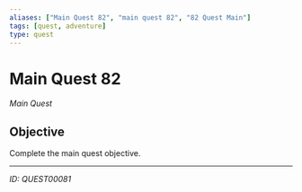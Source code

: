 ```yaml
---
aliases: ["Main Quest 82", "main quest 82", "82 Quest Main"]
tags: [quest, adventure]
type: quest
---
```


# Main Quest 82

*Main Quest*

## Objective
Complete the main quest objective.

---
*ID: QUEST00081*